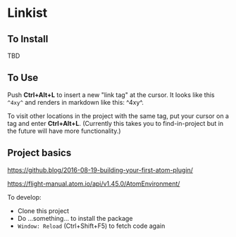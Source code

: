 # Linkist

## To Install
TBD

## To Use

Push **Ctrl+Alt+L** to insert a new "link tag" at the cursor. It looks like this `^4xy^` and renders in markdown like this: ^4xy^.

To visit other locations in the project with the same tag, put your cursor on a tag and enter **Ctrl+Alt+L**. (Currently this takes you to find-in-project but in the future will have more functionality.)

## Project basics

https://github.blog/2016-08-19-building-your-first-atom-plugin/

https://flight-manual.atom.io/api/v1.45.0/AtomEnvironment/

To develop:
* Clone this project
* Do ...something... to install the package
* `Window: Reload` (Ctrl+Shift+F5) to fetch code again
